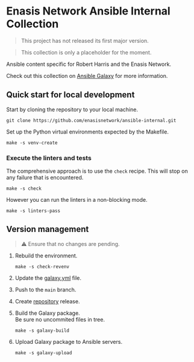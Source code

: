 # Enasis Network Ansible Internal Collection

> This project has not released its first major version.

> This collection is only a placeholder for the moment.

Ansible content specific for Robert Harris and the Enasis Network.

Check out this collection on
[Ansible Galaxy](https://galaxy.ansible.com/ui/repo/published/enasisnetwork/internal)
for more information.

## Quick start for local development
Start by cloning the repository to your local machine.
```
git clone https://github.com/enasisnetwork/ansible-internal.git
```
Set up the Python virtual environments expected by the Makefile.
```
make -s venv-create
```

### Execute the linters and tests
The comprehensive approach is to use the `check` recipe. This will stop on
any failure that is encountered.
```
make -s check
```
However you can run the linters in a non-blocking mode.
```
make -s linters-pass
```

## Version management
> :warning: Ensure that no changes are pending.

1. Rebuild the environment.
   ```
   make -s check-revenv
   ```

1. Update the [galaxy.yml](galaxy.yml) file.

1. Push to the `main` branch.

1. Create [repository](https://github.com/enasisnetwork/ansible-internal) release.

1. Build the Galaxy package.<br>Be sure no uncommited files in tree.
   ```
   make -s galaxy-build
   ```

1. Upload Galaxy package to Ansible servers.
   ```
   make -s galaxy-upload
   ```
